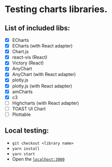# Testing charts libraries.

## List of included libs:
- [x] ECharts
- [x] ECharts (with React adapter)
- [X] Chart.js
- [X] react-vis (React)
- [X] Victory (React)
- [X] AnyChart
- [X] AnyChart (with React adapter)
- [X] plotly.js
- [X] plotly.js (with React adapter)
- [X] amCharts
- [X] c3
- [ ] Highcharts (with React adapter)
- [ ] TOAST UI Chart
- [ ] Plottable

## Local testing:
- `git checkout <library name>`
- `yarn install`
- `yarn start`
- Open the [`localhost:3000`](http://0.0.0.0:3000)